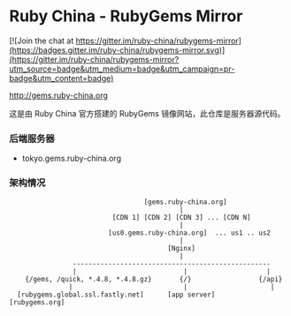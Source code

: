 # Ruby China - RubyGems Mirror

[![Join the chat at https://gitter.im/ruby-china/rubygems-mirror](https://badges.gitter.im/ruby-china/rubygems-mirror.svg)](https://gitter.im/ruby-china/rubygems-mirror?utm_source=badge&utm_medium=badge&utm_campaign=pr-badge&utm_content=badge)

http://gems.ruby-china.org

这是由 Ruby China 官方搭建的 RubyGems 镜像网站，此仓库是服务器源代码。

### 后端服务器

- tokyo.gems.ruby-china.org


### 架构情况

```
                                  [gems.ruby-china.org]
                                           |
                          [CDN 1] [CDN 2] [CDN 3] ... [CDN N]
                                           |
                         [us0.gems.ruby-china.org]  ... us1 .. us2
                                           |
                                        [Nginx]
                                           |
                --------------------------------------------------
                |                           |                    |
    {/gems, /quick, *.4.8, *.4.8.gz}       {/}                 {/api}
               |                            |                     |
  [rubygems.global.ssl.fastly.net]      [app server]         [rubygems.org]

```
